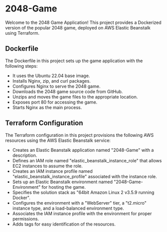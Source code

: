 # 2048-Game

Welcome to the 2048 Game Application! This project provides a Dockerized version of the popular 2048 game, deployed on AWS Elastic Beanstalk using Terraform.

## Dockerfile

The Dockerfile in this project sets up the game application with the following steps:
- It uses the Ubuntu 22.04 base image.
- Installs Nginx, zip, and curl packages.
- Configures Nginx to serve the 2048 game.
- Downloads the 2048 game source code from GitHub.
- Unzips and moves the game files to the appropriate location.
- Exposes port 80 for accessing the game.
- Starts Nginx as the main process.

## Terraform Configuration

The Terraform configuration in this project provisions the following AWS resources using the AWS Elastic Beanstalk service:
- Creates an Elastic Beanstalk application named "2048-Game" with a description.
- Defines an IAM role named "elastic_beanstalk_instance_role" that allows EC2 instances to assume the role.
- Creates an IAM instance profile named "elastic_beanstalk_instance_profile" associated with the instance role.
- Sets up an Elastic Beanstalk environment named "2048-Game-Environment" for hosting the game.
- Specifies the solution stack as "64bit Amazon Linux 2 v3.5.9 running Docker".
- Configures the environment with a "WebServer" tier, a "t2.micro" instance type, and a load-balanced environment type.
- Associates the IAM instance profile with the environment for proper permissions.
- Adds tags for easy identification of the resources.